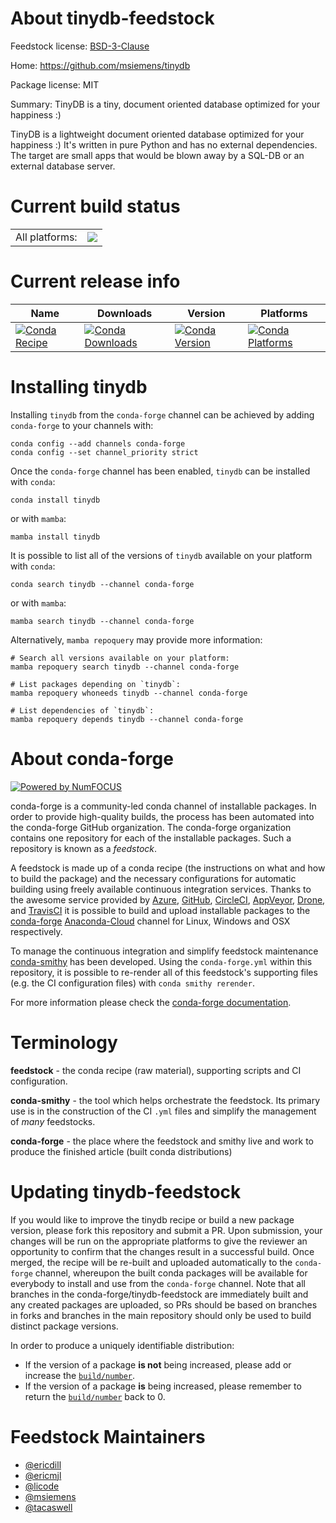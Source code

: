 About tinydb-feedstock
======================

Feedstock license: [BSD-3-Clause](https://github.com/conda-forge/tinydb-feedstock/blob/main/LICENSE.txt)

Home: https://github.com/msiemens/tinydb

Package license: MIT

Summary: TinyDB is a tiny, document oriented database optimized for your happiness :)

TinyDB is a lightweight document oriented database optimized for your
happiness :) It's written in pure Python and has no external
dependencies. The target are small apps that would be blown away by a
SQL-DB or an external database server.


Current build status
====================


<table><tr><td>All platforms:</td>
    <td>
      <a href="https://dev.azure.com/conda-forge/feedstock-builds/_build/latest?definitionId=4451&branchName=main">
        <img src="https://dev.azure.com/conda-forge/feedstock-builds/_apis/build/status/tinydb-feedstock?branchName=main">
      </a>
    </td>
  </tr>
</table>

Current release info
====================

| Name | Downloads | Version | Platforms |
| --- | --- | --- | --- |
| [![Conda Recipe](https://img.shields.io/badge/recipe-tinydb-green.svg)](https://anaconda.org/conda-forge/tinydb) | [![Conda Downloads](https://img.shields.io/conda/dn/conda-forge/tinydb.svg)](https://anaconda.org/conda-forge/tinydb) | [![Conda Version](https://img.shields.io/conda/vn/conda-forge/tinydb.svg)](https://anaconda.org/conda-forge/tinydb) | [![Conda Platforms](https://img.shields.io/conda/pn/conda-forge/tinydb.svg)](https://anaconda.org/conda-forge/tinydb) |

Installing tinydb
=================

Installing `tinydb` from the `conda-forge` channel can be achieved by adding `conda-forge` to your channels with:

```
conda config --add channels conda-forge
conda config --set channel_priority strict
```

Once the `conda-forge` channel has been enabled, `tinydb` can be installed with `conda`:

```
conda install tinydb
```

or with `mamba`:

```
mamba install tinydb
```

It is possible to list all of the versions of `tinydb` available on your platform with `conda`:

```
conda search tinydb --channel conda-forge
```

or with `mamba`:

```
mamba search tinydb --channel conda-forge
```

Alternatively, `mamba repoquery` may provide more information:

```
# Search all versions available on your platform:
mamba repoquery search tinydb --channel conda-forge

# List packages depending on `tinydb`:
mamba repoquery whoneeds tinydb --channel conda-forge

# List dependencies of `tinydb`:
mamba repoquery depends tinydb --channel conda-forge
```


About conda-forge
=================

[![Powered by
NumFOCUS](https://img.shields.io/badge/powered%20by-NumFOCUS-orange.svg?style=flat&colorA=E1523D&colorB=007D8A)](https://numfocus.org)

conda-forge is a community-led conda channel of installable packages.
In order to provide high-quality builds, the process has been automated into the
conda-forge GitHub organization. The conda-forge organization contains one repository
for each of the installable packages. Such a repository is known as a *feedstock*.

A feedstock is made up of a conda recipe (the instructions on what and how to build
the package) and the necessary configurations for automatic building using freely
available continuous integration services. Thanks to the awesome service provided by
[Azure](https://azure.microsoft.com/en-us/services/devops/), [GitHub](https://github.com/),
[CircleCI](https://circleci.com/), [AppVeyor](https://www.appveyor.com/),
[Drone](https://cloud.drone.io/welcome), and [TravisCI](https://travis-ci.com/)
it is possible to build and upload installable packages to the
[conda-forge](https://anaconda.org/conda-forge) [Anaconda-Cloud](https://anaconda.org/)
channel for Linux, Windows and OSX respectively.

To manage the continuous integration and simplify feedstock maintenance
[conda-smithy](https://github.com/conda-forge/conda-smithy) has been developed.
Using the ``conda-forge.yml`` within this repository, it is possible to re-render all of
this feedstock's supporting files (e.g. the CI configuration files) with ``conda smithy rerender``.

For more information please check the [conda-forge documentation](https://conda-forge.org/docs/).

Terminology
===========

**feedstock** - the conda recipe (raw material), supporting scripts and CI configuration.

**conda-smithy** - the tool which helps orchestrate the feedstock.
                   Its primary use is in the construction of the CI ``.yml`` files
                   and simplify the management of *many* feedstocks.

**conda-forge** - the place where the feedstock and smithy live and work to
                  produce the finished article (built conda distributions)


Updating tinydb-feedstock
=========================

If you would like to improve the tinydb recipe or build a new
package version, please fork this repository and submit a PR. Upon submission,
your changes will be run on the appropriate platforms to give the reviewer an
opportunity to confirm that the changes result in a successful build. Once
merged, the recipe will be re-built and uploaded automatically to the
`conda-forge` channel, whereupon the built conda packages will be available for
everybody to install and use from the `conda-forge` channel.
Note that all branches in the conda-forge/tinydb-feedstock are
immediately built and any created packages are uploaded, so PRs should be based
on branches in forks and branches in the main repository should only be used to
build distinct package versions.

In order to produce a uniquely identifiable distribution:
 * If the version of a package **is not** being increased, please add or increase
   the [``build/number``](https://docs.conda.io/projects/conda-build/en/latest/resources/define-metadata.html#build-number-and-string).
 * If the version of a package **is** being increased, please remember to return
   the [``build/number``](https://docs.conda.io/projects/conda-build/en/latest/resources/define-metadata.html#build-number-and-string)
   back to 0.

Feedstock Maintainers
=====================

* [@ericdill](https://github.com/ericdill/)
* [@ericmjl](https://github.com/ericmjl/)
* [@licode](https://github.com/licode/)
* [@msiemens](https://github.com/msiemens/)
* [@tacaswell](https://github.com/tacaswell/)

